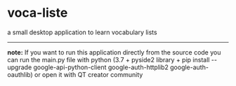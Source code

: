 # voca-liste
  a small desktop application to learn vocabulary lists

---
**note:** If you want to run this application directly from the source code you can run the main.py file with python (3.7 + pyside2 library + pip install --upgrade google-api-python-client google-auth-httplib2 google-auth-oauthlib) or open it with QT creator community 
